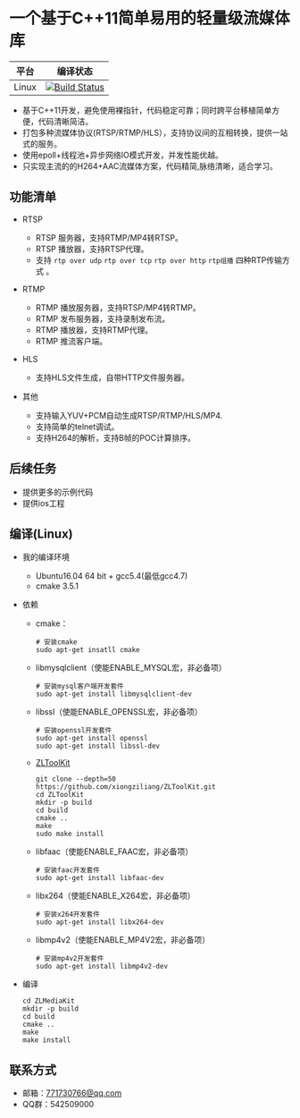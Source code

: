# 一个基于C++11简单易用的轻量级流媒体库
平台|编译状态
----|-------
Linux | [![Build Status](https://travis-ci.org/xiongziliang/ZLMediaKit.svg?branch=master)](https://travis-ci.org/xiongziliang/ZLMediaKit)

- 基于C++11开发，避免使用裸指针，代码稳定可靠；同时跨平台移植简单方便，代码清晰简洁。
- 打包多种流媒体协议(RTSP/RTMP/HLS），支持协议间的互相转换，提供一站式的服务。
- 使用epoll+线程池+异步网络IO模式开发，并发性能优越。
- 只实现主流的的H264+AAC流媒体方案，代码精简,脉络清晰，适合学习。

## 功能清单
- RTSP
  - RTSP 服务器，支持RTMP/MP4转RTSP。
  - RTSP 播放器，支持RTSP代理。
  - 支持 `rtp over udp` `rtp over tcp` `rtp over http` `rtp组播`  四种RTP传输方式 。

- RTMP
  - RTMP 播放服务器，支持RTSP/MP4转RTMP。
  - RTMP 发布服务器，支持录制发布流。
  - RTMP 播放器，支持RTMP代理。
  - RTMP 推流客户端。

- HLS
  - 支持HLS文件生成，自带HTTP文件服务器。

- 其他
  - 支持输入YUV+PCM自动生成RTSP/RTMP/HLS/MP4.
  - 支持简单的telnet调试。
  - 支持H264的解析，支持B帧的POC计算排序。
 
## 后续任务
- 提供更多的示例代码
- 提供ios工程

## 编译(Linux)
- 我的编译环境
  - Ubuntu16.04 64 bit + gcc5.4(最低gcc4.7)
  - cmake 3.5.1
- 依赖
  - cmake：
    ```
    # 安装cmake
    sudo apt-get insatll cmake
    ```
     
  - libmysqlclient（使能ENABLE_MYSQL宏，非必备项）
    ```
    # 安装mysql客户端开发套件
    sudo apt-get install libmysqlclient-dev
    ```

  - libssl（使能ENABLE_OPENSSL宏，非必备项）
    ```
    # 安装openssl开发套件
    sudo apt-get install openssl
    sudo apt-get install libssl-dev
    ```
  
  - [ZLToolKit](https://github.com/xiongziliang/ZLToolKit)
    ```
    git clone --depth=50 https://github.com/xiongziliang/ZLToolKit.git
    cd ZLToolKit
    mkdir -p build
    cd build
    cmake ..
    make
    sudo make install
    ```
    
   - libfaac（使能ENABLE_FAAC宏，非必备项）
     ```
     # 安装faac开发套件
     sudo apt-get install libfaac-dev
     ```
    
   - libx264（使能ENABLE_X264宏，非必备项）
     ```
     # 安装x264开发套件
     sudo apt-get install libx264-dev
     ```
    
  - libmp4v2（使能ENABLE_MP4V2宏，非必备项）
    ```
    # 安装mp4v2开发套件
    sudo apt-get install libmp4v2-dev
    ```
    
- 编译
  
  ```
  cd ZLMediaKit
  mkdir -p build
  cd build
  cmake ..
  make
  make install
  ```  

## 联系方式
- 邮箱：<771730766@qq.com>
- QQ群：542509000

